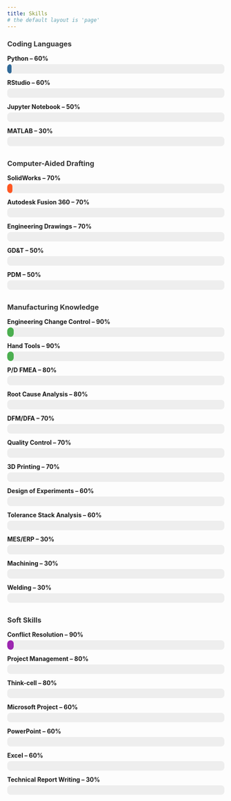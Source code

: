 ```yaml
---
title: Skills
# the default layout is 'page'
---
```

<!-- ### Coding Languages

| Skill               | Proficiency |
|---------------------|-------------|
| Python             | 🟦🟦🟦🟦🟦🟦⬜⬜⬜⬜ 60% |
| RStudio            | 🟦🟦🟦🟦🟦🟦⬜⬜⬜⬜ 60% |
| Jupyter Notebook   | 🟦🟦🟦🟦🟦⬜⬜⬜⬜⬜ 50% |
| MATLAB             | 🟦🟦🟦⬜⬜⬜⬜⬜⬜⬜ 30% |

### Computer-Aided Drafting

| Skill                  | Proficiency |
|------------------------|-------------|
| SolidWorks            | 🟦🟦🟦🟦🟦🟦🟦⬜⬜⬜ 70% |
| Autodesk Fusion 360   | 🟦🟦🟦🟦🟦🟦🟦⬜⬜⬜ 70% |
| GD&T                  | 🟦🟦🟦🟦🟦⬜⬜⬜⬜⬜ 50% |
| PDM                   | 🟦🟦🟦🟦🟦⬜⬜⬜⬜⬜ 50% |
| Engineering Drawings  | 🟦🟦🟦🟦🟦🟦🟦⬜⬜⬜ 70% |

### Manufacturing Knowledge

| Skill                        | Proficiency |
|------------------------------|-------------|
| DFM/DFA                      | 🟦🟦🟦🟦🟦🟦🟦⬜⬜⬜ 70% |
| P/D FMEA                     | 🟦🟦🟦🟦🟦🟦🟦🟦⬜⬜ 80% |
| Quality Control              | 🟦🟦🟦🟦🟦🟦🟦⬜⬜⬜ 70% |
| Machining                    | 🟦🟦🟦⬜⬜⬜⬜⬜⬜⬜ 30% |
| Welding                      | 🟦🟦🟦⬜⬜⬜⬜⬜⬜⬜ 30% |
| Hand Tools                   | 🟦🟦🟦🟦🟦🟦🟦🟦🟦⬜ 90% |
| 3D Printing                  | 🟦🟦🟦🟦🟦🟦🟦⬜⬜⬜ 70% |
| Root Cause Analysis          | 🟦🟦🟦🟦🟦🟦🟦🟦⬜⬜ 80% |
| Tolerance Stack Analysis     | 🟦🟦🟦🟦🟦🟦⬜⬜⬜⬜ 60% |
| Engineering Change Control   | 🟦🟦🟦🟦🟦🟦🟦🟦🟦⬜ 90% |
| MES/ERP                      | 🟦🟦🟦⬜⬜⬜⬜⬜⬜⬜ 30% |
| Design of Experiments        | 🟦🟦🟦🟦🟦🟦⬜⬜⬜⬜ 60% |

### Soft Skills

| Skill                        | Proficiency |
|------------------------------|-------------|
| Microsoft Project            | 🟦🟦🟦🟦🟦🟦⬜⬜⬜⬜ 60% |
| Conflict Resolution          | 🟦🟦🟦🟦🟦🟦🟦🟦🟦⬜ 90% |
| PowerPoint                   | 🟦🟦🟦🟦🟦🟦⬜⬜⬜⬜ 60% |
| Excel                        | 🟦🟦🟦🟦🟦🟦⬜⬜⬜⬜ 60% |
| Technical Report Writing     | 🟦🟦🟦⬜⬜⬜⬜⬜⬜⬜ 30% |
| Think-cell                   | 🟦🟦🟦🟦🟦🟦🟦🟦⬜⬜ 80% | -->

<style>
.skill-group {
    margin-bottom: 30px;
}

.skill-group h3 {
    margin-bottom: 15px;
    color: #333;
}

.skill {
    margin-bottom: 12px;
}

.skill span {
    display: block;
    font-weight: bold;
    margin-bottom: 5px;
}

.progress {
    background-color: #eee;
    border-radius: 8px;
    height: 22px;
    width: 100%;
    overflow: hidden;
}

.progress-bar {
    height: 100%;
    border-radius: 8px;
    width: 0; /* Start at 0 for animation */
    animation: fill-bar 2s forwards; /* Animate on load */
}

/* Color coding */
.progress-bar.coding { background-color: #306998; }
.progress-bar.cad { background-color: #ff5722; }
.progress-bar.manufacturing { background-color: #4caf50; }
.progress-bar.soft { background-color: #9c27b0; }

/* Animation keyframes */
@keyframes fill-bar {
    from { width: 0; }
    to { width: var(--bar-width); }
}
</style>

<div class="skills">
  <!-- Example for Coding Languages with sequential animation -->
  <div class="skill-group">
    <h3>Coding Languages</h3>
    <div class="skill" style="animation-delay: 0s;">
      <span>Python – 60%</span>
      <div class="progress"><div class="progress-bar coding" style="--bar-width: 60%; animation-delay: 0s;"></div></div>
    </div>
    <div class="skill" style="animation-delay: 0.3s;">
      <span>RStudio – 60%</span>
      <div class="progress"><div class="progress-bar coding" style="--bar-width: 60%; animation-delay: 0.3s;"></div></div>
    </div>
    <div class="skill" style="animation-delay: 0.6s;">
      <span>Jupyter Notebook – 50%</span>
      <div class="progress"><div class="progress-bar coding" style="--bar-width: 50%; animation-delay: 0.6s;"></div></div>
    </div>
    <div class="skill" style="animation-delay: 0.9s;">
      <span>MATLAB – 30%</span>
      <div class="progress"><div class="progress-bar coding" style="--bar-width: 30%; animation-delay: 0.9s;"></div></div>
    </div>
  </div>

  <!-- Repeat for other categories -->
  <div class="skill-group">
    <h3>Computer-Aided Drafting</h3>
    <div class="skill" style="animation-delay: 0s;"><span>SolidWorks – 70%</span><div class="progress"><div class="progress-bar cad" style="--bar-width: 70%; animation-delay: 0s;"></div></div></div>
    <div class="skill" style="animation-delay: 0.3s;"><span>Autodesk Fusion 360 – 70%</span><div class="progress"><div class="progress-bar cad" style="--bar-width: 70%; animation-delay: 0.3s;"></div></div></div>
    <div class="skill" style="animation-delay: 0.6s;"><span>Engineering Drawings – 70%</span><div class="progress"><div class="progress-bar cad" style="--bar-width: 70%; animation-delay: 0.6s;"></div></div></div>
    <div class="skill" style="animation-delay: 0.9s;"><span>GD&T – 50%</span><div class="progress"><div class="progress-bar cad" style="--bar-width: 50%; animation-delay: 0.9s;"></div></div></div>
    <div class="skill" style="animation-delay: 1.2s;"><span>PDM – 50%</span><div class="progress"><div class="progress-bar cad" style="--bar-width: 50%; animation-delay: 1.2s;"></div></div></div>
  </div>

  <!-- Manufacturing Knowledge -->
  <div class="skill-group">
    <h3>Manufacturing Knowledge</h3>
    <div class="skill" style="animation-delay: 0s;"><span>Engineering Change Control – 90%</span><div class="progress"><div class="progress-bar manufacturing" style="--bar-width: 90%; animation-delay: 0s;"></div></div></div>
    <div class="skill" style="animation-delay: 0s;"><span>Hand Tools – 90%</span><div class="progress"><div class="progress-bar manufacturing" style="--bar-width: 90%; animation-delay: 0s;"></div></div></div>
    <div class="skill" style="animation-delay: 0.3s;"><span>P/D FMEA – 80%</span><div class="progress"><div class="progress-bar manufacturing" style="--bar-width: 80%; animation-delay: 0.3s;"></div></div></div>
    <div class="skill" style="animation-delay: 0.6s;"><span>Root Cause Analysis – 80%</span><div class="progress"><div class="progress-bar manufacturing" style="--bar-width: 80%; animation-delay: 0.6s;"></div></div></div>
    <div class="skill" style="animation-delay: 0.9s;"><span>DFM/DFA – 70%</span><div class="progress"><div class="progress-bar manufacturing" style="--bar-width: 70%; animation-delay: 0.9s;"></div></div></div>
    <div class="skill" style="animation-delay: 1.2s;"><span>Quality Control – 70%</span><div class="progress"><div class="progress-bar manufacturing" style="--bar-width: 70%; animation-delay: 1.2s;"></div></div></div>
    <div class="skill" style="animation-delay: 1.5s;"><span>3D Printing – 70%</span><div class="progress"><div class="progress-bar manufacturing" style="--bar-width: 70%; animation-delay: 1.5s;"></div></div></div>
    <div class="skill" style="animation-delay: 1.8s;"><span>Design of Experiments – 60%</span><div class="progress"><div class="progress-bar manufacturing" style="--bar-width: 60%; animation-delay: 1.8s;"></div></div></div>
    <div class="skill" style="animation-delay: 2.1s;"><span>Tolerance Stack Analysis – 60%</span><div class="progress"><div class="progress-bar manufacturing" style="--bar-width: 60%; animation-delay: 2.1s;"></div></div></div>
    <div class="skill" style="animation-delay: 2.7s;"><span>MES/ERP – 30%</span><div class="progress"><div class="progress-bar manufacturing" style="--bar-width: 30%; animation-delay: 2.7s;"></div></div></div>
    <div class="skill" style="animation-delay: 3s;"><span>Machining – 30%</span><div class="progress"><div class="progress-bar manufacturing" style="--bar-width: 30%; animation-delay: 3s;"></div></div></div>
    <div class="skill" style="animation-delay: 3.3s;"><span>Welding – 30%</span><div class="progress"><div class="progress-bar manufacturing" style="--bar-width: 30%; animation-delay: 3.3s;"></div></div></div>
  </div>

  <!-- Soft Skills -->
  <div class="skill-group">
    <h3>Soft Skills</h3>
    <div class="skill" style="animation-delay: 0s;"><span>Conflict Resolution – 90%</span><div class="progress"><div class="progress-bar soft" style="--bar-width: 90%; animation-delay: 0s;"></div></div></div>
    <div class="skill" style="animation-delay: 0.3s;"><span>Project Management – 80%</span><div class="progress"><div class="progress-bar soft" style="--bar-width: 80%; animation-delay: 0.3s;"></div></div></div>
    <div class="skill" style="animation-delay: 0.6s;"><span>Think-cell – 80%</span><div class="progress"><div class="progress-bar soft" style="--bar-width: 80%; animation-delay: 0.6s;"></div></div></div>
    <div class="skill" style="animation-delay: 0.9s;"><span>Microsoft Project – 60%</span><div class="progress"><div class="progress-bar soft" style="--bar-width: 60%; animation-delay: 0.9s;"></div></div></div>
    <div class="skill" style="animation-delay: 1.2s;"><span>PowerPoint – 60%</span><div class="progress"><div class="progress-bar soft" style="--bar-width: 60%; animation-delay: 1.2s;"></div></div></div>
    <div class="skill" style="animation-delay: 1.5s;"><span>Excel – 60%</span><div class="progress"><div class="progress-bar soft" style="--bar-width: 60%; animation-delay: 1.5s;"></div></div></div>
    <div class="skill" style="animation-delay: 1.8s;"><span>Technical Report Writing – 30%</span><div class="progress"><div class="progress-bar soft" style="--bar-width: 30%; animation-delay: 1.8s;"></div></div></div>
  </div>
</div>
